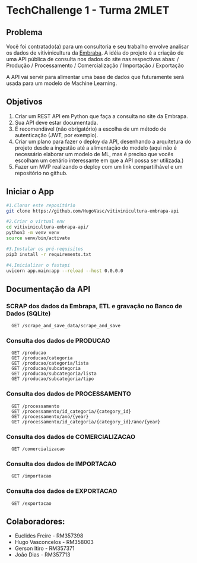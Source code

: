 
# TechChallenge 1 - Turma 2MLET

## Problema

Você foi contratado(a) para um consultoria e seu trabalho envolve analisar os dados de vitivinicultura da [Embraba](http://vitibrasil.cnpuv.embrapa.br/index.php?opcao=opt_01).
A idéia do projeto é a criação de uma API pública de consulta nos dados do site nas respectivas abas:
/ Produção
/ Processamento
/ Comercialização
/ Importação
/ Exportação

A API vai servir para alimentar uma base de dados que futuramente será usada para um modelo de Machine Learning.

## Objetivos

1. Criar um REST API em Python que faça a consulta no site da Embrapa.
2. Sua API deve estar documentada.
3. É recomendável (não obrigatório) a escolha de um método de autenticação (JWT, por exemplo).
4. Criar um plano para fazer o deploy da API, desenhando a arquitetura do projeto desde a ingestão até a 
alimentação do modelo (aqui não é necessário elaborar um modelo de ML, mas é preciso que vocês escolham um cenário interessante em que a API possa ser utilizada.)
5. Fazer um MVP realizando o deploy com um link compartilhável e um repositório no github.


## Iniciar o App
```bash
#1.Clonar este repositório
git clone https://github.com/HugoVasc/vitivinicultura-embrapa-api

#2.Criar o virtual env
cd vitivinicultura-embrapa-api/
python3 -m venv venv
source venv/bin/activate

#3.Instalar os pré-requisitos
pip3 install -r requirements.txt

#4.Inicializar o fastapi
uvicorn app.main:app --reload --host 0.0.0.0
```

## Documentação da API

### **SCRAP** dos dados da Embrapa, ETL e gravação no Banco de Dados (SQLite)

```http
  GET /scrape_and_save_data/scrape_and_save
```

### Consulta dos dados de **PRODUCAO**

```http
  GET /producao
  GET /producao/categoria
  GET /producao/categoria/lista
  GET /producao/subcategoria
  GET /producao/subcategoria/lista
  GET /producao/subcategoria/tipo
```

### Consulta dos dados de **PROCESSAMENTO**

```http
  GET /processamento
  GET /processamento/id_categoria/{category_id}
  GET /processamento/ano/{year}
  GET /processamento/id_categoria/{category_id}/ano/{year}
```

### Consulta dos dados de **COMERCIALIZACAO**

```http
  GET /comercializacao
```

### Consulta dos dados de **IMPORTACAO**

```http
  GET /importacao
```

### Consulta dos dados de **EXPORTACAO**

```http
  GET /exportacao
```



## Colaboradores:

- Euclides Freire - RM357398
- Hugo Vasconcelos - RM358003
- Gerson Itiro - RM357371
- João Dias - RM357713
